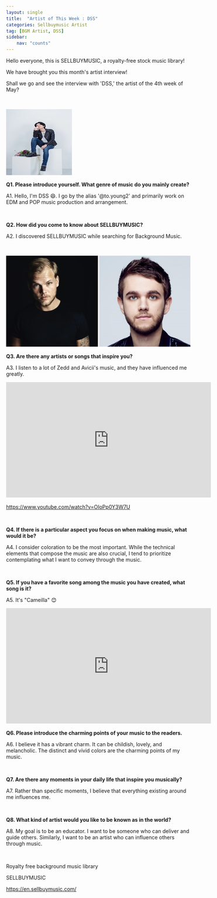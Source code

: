 ```yaml
---
layout: single
title:  "Artist of This Week : DSS"
categories: Sellbuymusic Artist
tag: [BGM Artist, DSS]
sidebar:
    nav: "counts"
---
```

<p>Hello everyone, this is SELLBUYMUSIC, a royalty-free stock music library!</p>
<p>We have brought you this month&#39;s artist interview!</p>
<p>Shall we go and see the interview with &#39;DSS,&#39; the artist of the 4th week of May?</p>
<p>&nbsp;</p>
<p><img src="/images/2023-05-22-ArtistDSS/DSS.jpg" alt="[image 1] Introduction of DSS - Sellbuymusic artist"></p>
<p><strong>Q1. Please introduce yourself. What genre of music do you mainly create?</strong> </p>
<p>A1. Hello, I&#39;m DSS 😄. I go by the alias &#39;@to.young2&#39; and primarily work on EDM and POP music production and arrangement.</p>
<p>&nbsp;</p>
<p><strong>Q2. How did you come to know about SELLBUYMUSIC?</strong> </p>
<p>A2. I discovered SELLBUYMUSIC while searching for Background Music.</p>
<p>&nbsp;</p>
<p><img src="/images/2023-05-22-ArtistDSS/Avicii%20%20Zedd.jpg" alt="[image 2] Avicii&#39;s, Zedd - Musician"></p>
<p><strong>Q3. Are there any artists or songs that inspire you?</strong> </p>
<p>A3. I listen to a lot of Zedd and Avicii&#39;s music, and they have influenced me greatly.</p>
<iframe width="560" height="315" src="https://www.youtube.com/embed/4HrU1EbataI" title="YouTube video player" frameborder="0" allow="accelerometer; autoplay; clipboard-write; encrypted-media; gyroscope; picture-in-picture; web-share" allowfullscreen></iframe>
<p><a href='https://www.youtube.com/watch?v=OIoPp0Y3W7U' target='_blank' class='url'>https://www.youtube.com/watch?v=OIoPp0Y3W7U</a></p>
<p>&nbsp;</p>
<p><strong>Q4. If there is a particular aspect you focus on when making music, what would it be?</strong> </p>
<p>A4. I consider coloration to be the most important. While the technical elements that compose the music are also crucial, I tend to prioritize contemplating what I want to convey through the music.</p>
<p>&nbsp;</p>
<p><strong>Q5. If you have a favorite song among the music you have created, what song is it?</strong> </p>
<p>A5. It&#39;s &quot;Cameilla&quot; 😊</p>
<iframe width="560" height="315" src="https://www.youtube.com/embed/-oyuRYaQQVU" title="YouTube video player" frameborder="0" allow="accelerometer; autoplay; clipboard-write; encrypted-media; gyroscope; picture-in-picture; web-share" allowfullscreen></iframe>
<p><strong>Q6. Please introduce the charming points of your music to the readers.</strong></p>
<p>A6. I believe it has a vibrant charm. It can be childish, lovely, and melancholic. The distinct and vivid colors are the charming points of my music.</p>
<p>&nbsp;</p>
<p><strong>Q7. Are there any moments in your daily life that inspire you musically?</strong> </p>
<p>A7. Rather than specific moments, I believe that everything existing around me influences me.</p>
<p>&nbsp;</p>
<p><strong>Q8. What kind of artist would you like to be known as in the world?</strong> </p>
<p>A8. My goal is to be an educator. I want to be someone who can deliver and guide others. Similarly, I want to be an artist who can influence others through music.</p>
<p>&nbsp;</p>
<p>Royalty free background music library</p>
<p>SELLBUYMUSIC</p>
<p><a href='https://en.sellbuymusic.com/' target='_blank' class='url'>https://en.sellbuymusic.com/</a></p>
